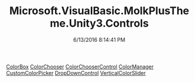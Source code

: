 ﻿---
title: Microsoft.VisualBasic.MolkPlusTheme.Unity3.Controls
date: 6/13/2016 8:14:41 PM
---

[ColorBox](T-Microsoft.VisualBasic.MolkPlusTheme.Unity3.Controls.ColorBox.html)
[ColorChooser](T-Microsoft.VisualBasic.MolkPlusTheme.Unity3.Controls.ColorChooser.html)
[ColorChooserControl](T-Microsoft.VisualBasic.MolkPlusTheme.Unity3.Controls.ColorChooserControl.html)
[ColorManager](T-Microsoft.VisualBasic.MolkPlusTheme.Unity3.Controls.ColorManager.html)
[CustomColorPicker](T-Microsoft.VisualBasic.MolkPlusTheme.Unity3.Controls.CustomColorPicker.html)
[DropDownControl](T-Microsoft.VisualBasic.MolkPlusTheme.Unity3.Controls.DropDownControl.html)
[VerticalColorSlider](T-Microsoft.VisualBasic.MolkPlusTheme.Unity3.Controls.VerticalColorSlider.html)
